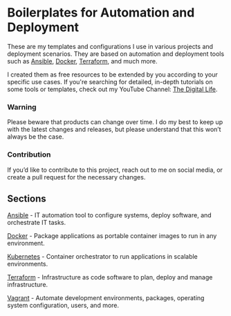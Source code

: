 # Boilerplates for Automation and Deployment
These are my templates and configurations I use in various projects and deployment scenarios. They are based on automation and deployment tools such as [Ansible](https://github.com/xcad2k/boilerplates/tree/main/ansible), [Docker](https://github.com/xcad2k/boilerplates/tree/main/docker-compose), [Terraform](https://github.com/xcad2k/boilerplates/tree/main/terraform), and much more.

I created them as free resources to be extended by you according to your specific use cases. If you're searching for detailed, in-depth tutorials on some tools or templates, check out my YouTube Channel: [The Digital Life](https://www.youtube.com/channel/UCZNhwA1B5YqiY1nLzmM0ZRg).

### Warning
Please beware that products can change over time. I do my best to keep up with the latest changes and releases, but please understand that this won’t always be the case.

### Contribution
If you’d like to contribute to this project, reach out to me on social media, or create a pull request for the necessary changes.

## Sections
[Ansible](https://github.com/xcad2k/boilerplates/tree/main/ansible) - IT automation tool to configure systems, deploy software, and orchestrate IT tasks.

[Docker](https://github.com/xcad2k/boilerplates/tree/main/docker-compose) - Package applications as portable container images to run in any environment.

[Kubernetes](https://github.com/xcad2k/boilerplates/tree/main/kubernetes) - Container orchestrator to run applications in scalable environments.

[Terraform](https://github.com/xcad2k/boilerplates/tree/main/terraform) - Infrastructure as code software to plan, deploy and manage infrastructure.
 
[Vagrant](https://github.com/xcad2k/boilerplates/tree/main/vagrant) - Automate development environments, packages, operating system configuration, users, and more.
